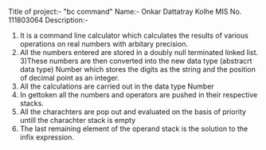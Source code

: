 Title of project:- "bc command"
Name:- Onkar Dattatray Kolhe
MIS No. 111803064
Description:-
1) It is a command line calculator which calculates the results of various operations on real numbers with arbitary precision.
2) All the numbers entered are stored in a doubly null terminated linked list.
3)These numbers are then converted into the new data type (abstracrt data type) Number which stores the digits as the string and the position of decimal point 	as an integer.
4) All the calculations are carried out in the data type Number
5) In gettoken all the numbers and operators are pushed in their respective stacks.
6) All the charachters are pop out and evaluated on the basis of priority untill the charachter stack is empty
7) The last remaining element of the operand stack is the solution to the infix expression.
